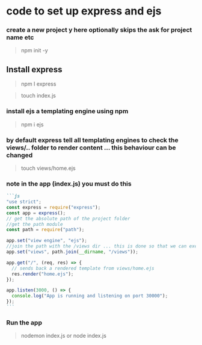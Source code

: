 # code to set up express and ejs

### create a new project y here optionally skips the ask for project name etc

> npm init -y

## Install express

> npm I express

> touch index.js

### install ejs a templating engine using npm

> npm i ejs

### by default express tell all templating engines to check the views/.. folder to render content ... this behaviour can be changed

> touch views/home.ejs

### note in the app (index.js) you must do this

````md
```js
"use strict";
const express = require("express");
const app = express();
// get the absolute path of the project folder
//get the path module
const path = require("path");

app.set("view engine", "ejs");
//join the path with the /views dir ... this is done so that we can exe this app form outside the project folder
app.set("views", path.join(__dirname, "/views"));

app.get("/", (req, res) => {
  // sends back a rendered template from views/home.ejs
  res.render("home.ejs");
});

app.listen(3000, () => {
  console.log("App is running and listening on port 30000");
});
```
````

### Run the app

> nodemon index.js or node index.js
